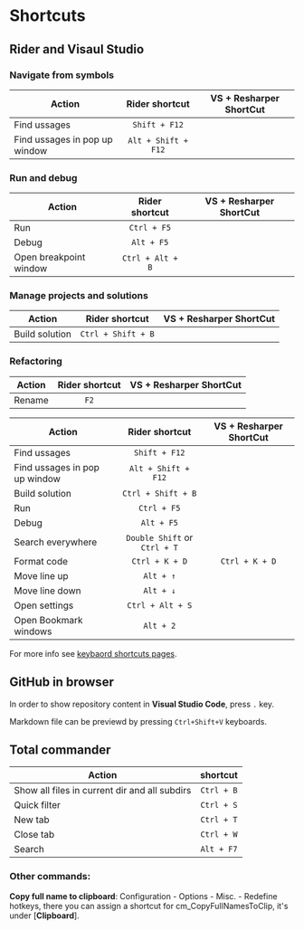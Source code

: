 # Shortcuts

## Rider and Visaul Studio

### Navigate from symbols
| Action   |      Rider shortcut | VS + Resharper ShortCut |
|----------|:-------------:|:-------------:|
| Find ussages|  `Shift + F12` ||
| Find ussages in pop up window | `Alt + Shift + F12` ||

### Run and debug
| Action   |      Rider shortcut | VS + Resharper ShortCut |
|----------|:-------------:|:-------------:|
| Run | `Ctrl + F5` ||
| Debug | `Alt + F5` ||
| Open breakpoint window | `Ctrl + Alt + B` ||

### Manage projects and solutions
| Action   |      Rider shortcut | VS + Resharper ShortCut |
|----------|:-------------:|:-------------:|
| Build solution | `Ctrl + Shift + B` ||

### Refactoring
| Action   |      Rider shortcut | VS + Resharper ShortCut |
|----------|:-------------:|:-------------:|
| Rename | `F2` ||


| Action   |      Rider shortcut | VS + Resharper ShortCut |
|----------|:-------------:|:-------------:|
| Find ussages|  `Shift + F12` ||
| Find ussages in pop up window | `Alt + Shift + F12` ||
| Build solution | `Ctrl + Shift + B` ||
| Run | `Ctrl + F5` ||
| Debug | `Alt + F5` ||
| Search everywhere | `Double Shift` or `Ctrl + T` ||
| Format code | `Ctrl + K + D` | `Ctrl + K + D` |
| Move line up | `Alt + ↑` ||
| Move line down | `Alt + ↓` ||
| Open settings | `Ctrl + Alt + S` ||
| Open Bookmark windows | `Alt + 2` ||

For more info see [keybaord shortcuts pages](https://www.jetbrains.com/help/rider/mastering_keyboard_shortcuts.html).
## GitHub in browser

In order to show repository content in **Visual Studio Code**, press `.` key.

Markdown file can be previewd by pressing `Ctrl+Shift+V` keyboards.

## Total commander

| Action   |      shortcut |
|----------|:-------------:|
| Show all files in current dir and all subdirs |  `Ctrl + B` |
| Quick filter |  `Ctrl + S` |
| New tab |  `Ctrl + T` |
| Close tab |  `Ctrl + W` |
| Search |  `Alt + F7` |

### Other commands:  
**Copy full name to clipboard**: Configuration - Options - Misc. - Redefine hotkeys, there you can assign a shortcut for cm_CopyFullNamesToClip, it's under [__Clipboard__].